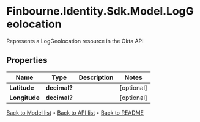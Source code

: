 # Finbourne.Identity.Sdk.Model.LogGeolocation
Represents a LogGeolocation resource in the Okta API

## Properties

Name | Type | Description | Notes
------------ | ------------- | ------------- | -------------
**Latitude** | **decimal?** |  | [optional] 
**Longitude** | **decimal?** |  | [optional] 

[Back to Model list](../README.md#documentation-for-models) &#8226; [Back to API list](../README.md#documentation-for-api-endpoints) &#8226; [Back to README](../README.md)

